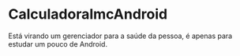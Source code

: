# CalculadoraImcAndroid

Está virando um gerenciador para a saúde da pessoa, é apenas para estudar um pouco de Android.
